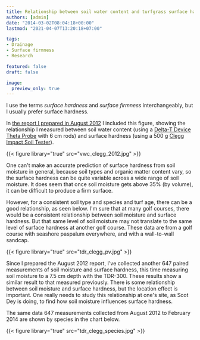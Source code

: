 ```yaml
---
title: Relationship between soil water content and turfgrass surface hardness
authors: [admin]
date: "2014-03-02T08:04:18+00:00"
lastmod: "2021-04-07T13:20:18+07:00"

tags:
- Drainage
- Surface firmness
- Research

featured: false
draft: false

image:
  preview_only: true
---
```


I use the terms *surface hardness* and *surface firmness* interchangeably, but I usually prefer surface hardness.

In [the report I prepared in August 2012](http://www.files.asianturfgrass.com/20120802_data_report.pdf) I included this figure, showing the relationship I measured between soil water content (using a [Delta-T Device Theta Probe](https://delta-t.co.uk/product/ml3/) with 6 cm rods) and surface hardness (using a 500 g [Clegg Impact Soil Tester](https://sdinst.com/content/golf-course-firmness-tester-type-cist883-data-logging-bluetooth)).

{{< figure library="true" src="vwc_clegg_2012.jpg" >}}

One can't make an accurate prediction of surface hardness from soil moisture in general, because soil types and organic matter content vary, so the surface hardness can be quite variable across a wide range of soil moisture. It does seem that once soil moisture gets above 35% (by volume), it can be difficult to produce a firm surface.

However, for a consistent soil type and species and turf age, there can be a good relationship, as seen below. I'm sure that at many golf courses, there would be a consistent relationship between soil moisture and surface hardness. But that same level of soil moisture may not translate to the same level of surface hardness at another golf course. These data are from a golf course with seashore paspalum everywhere, and with a wall-to-wall sandcap.

{{< figure library="true" src="tdr_clegg_pv.jpg" >}}

Since I prepared the August 2012 report, I've collected another 647 paired measurements of soil moisture and surface hardness, this time measuring soil moisture to a 7.5 cm depth with the TDR-300. These results show a similar result to that measured previously. There is some relationship between soil moisture and surface hardness, but the location effect is important. One really needs to study this relationship at one's site, as Scot Dey is doing, to find how soil moisture influences surface hardness.

The same data 647 measurements collected from August 2012 to February 2014 are shown by species in the chart below.

{{< figure library="true" src="tdr_clegg_species.jpg" >}}
